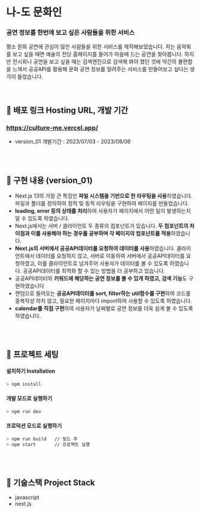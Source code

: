 # 나-도 문화인
### 공연 정보를 한번에 보고 싶은 사람들을 위한 서비스
평소 문화 공연에 관심이 많은 사람들을 위한 서비스를 제작해보았습니다. 저는 음악회를 보고 싶을 때면 예술의 전당 홈페이지를 들어가 마음에 드는 공연을 찾아봅니다. 하지만 전시회나 공연을 보고 싶을 때는 검색엔진으로 검색해 봐야 했던 것에 약간의 불편함을 느껴서 공공API를 활용해 문화 공연 정보를 알려주는 서비스를 만들어보고 싶다는 생각이 들었습니다.<br>
<br>
<br>

## 🍎 배포 링크 Hosting URL, 개발 기간
### https://culture-me.vercel.app/
- version_01 개발기간 : 2023/07/03 - 2023/08/06 
<br>
<br>

## 🍋 구현 내용 (version_01)
- Next.js 13의 가장 큰 특징인 **파일 시스템을 기반으로 한 라우팅을 사용**하였습니다. 파일과 폴더를 정의하여 정적 및 동적 라우팅을 구현하여 페이지를 만들었습니다.
- **loading, error 등의 상태를 처리**하여 사용자가 페이지에서 어떤 일이 발생하는지 알 수 있도록 하였습니다.
- Next.js에서는 서버 / 클라이언트 두 종류의 컴포넌트가 있습니다. **두 컴포넌트의 차이점과 이를 사용해야 하는 경우를 공부하며 각 페이지의 컴포넌트를 적용**하였습니다.
- **Next.js의 서버에서 공공API데이터를 요청하여 데이터를 사용**하였습니다. 클라이언트에서 데이터를 요청하지 않고, 서버로 이동하여 서버에서 공공API데이터를 요청하였고, 이를 클라이언트로 넘겨주어 사용자가 데이터를 볼 수 있도록 하였습니다. 공공API데이터를 최적화 할 수 있는 방법을 더 공부하고 있습니다.
- 공공API데이터의 **키워드에 해당하는 공연 정보를 볼 수 있게 하였고, 검색 기능**도 구현하였습니다
- 랜덤으로 들어오는 **공공API데이터를 sort, filter하는 util함수를 구현**하여 코드를 중복작성 하지 않고, 필요한 페이지마다 import하여 사용할 수 있도록 하였습니다. 
- **calendar를 직접 구현**하여 사용자가 날짜별로 공연 정보를 더욱 쉽게 볼 수 있도록 하였습니다.
<br>
<br>

## 🍊 프로젝트 세팅
#### 설치하기 Installation
```bash
> npm install
```

#### 개발 모드로 실행하기
```bash
> npm run dev
```

#### 프로덕션 모드로 실행하기
```bash
> npm run build   // 빌드 후
> npm start       // 프로젝트 실행
```
<br>
<br>

## 🍏 기술스택 Project Stack

- javascript
- next.js
  <br>
  <br>

